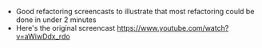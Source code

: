 - Good refactoring screencasts to illustrate that most refactoring could be done in under 2 minutes
- Here's the original screencast https://www.youtube.com/watch?v=aWiwDdx_rdo
